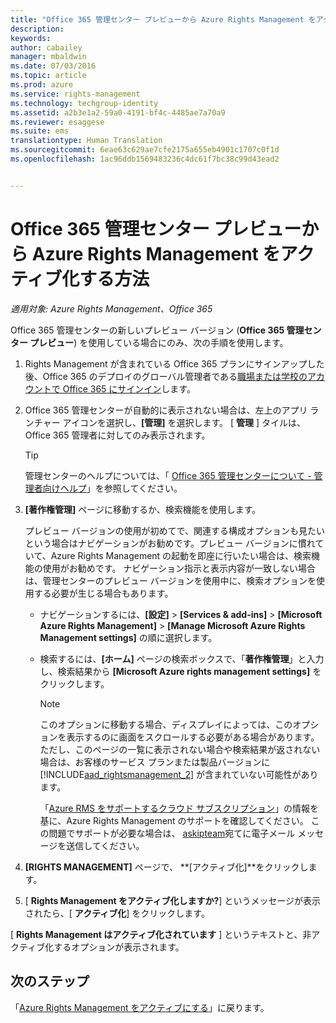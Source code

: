 ```yaml
---
title: "Office 365 管理センター プレビューから Azure Rights Management をアクティブ化する方法 | Azure RMS"
description: 
keywords: 
author: cabailey
manager: mbaldwin
ms.date: 07/03/2016
ms.topic: article
ms.prod: azure
ms.service: rights-management
ms.technology: techgroup-identity
ms.assetid: a2b3e1a2-59a0-4191-bf4c-4485ae7a70a9
ms.reviewer: esaggese
ms.suite: ems
translationtype: Human Translation
ms.sourcegitcommit: 6eae63c629ae7cfe2175a655eb4901c1707c0f1d
ms.openlocfilehash: 1ac96ddb1569483236c4dc61f7bc38c99d43ead2


---
```


# Office 365 管理センター プレビューから Azure Rights Management をアクティブ化する方法

*適用対象: Azure Rights Management、Office 365*


Office 365 管理センターの新しいプレビュー バージョン (**Office 365 管理センター プレビュー**) を使用している場合にのみ、次の手順を使用します。

1. Rights Management が含まれている Office 365 プランにサインアップした後、Office 365 のデプロイのグローバル管理者である[職場または学校のアカウントで Office 365 にサインイン](https://portal.office.com/)します。

2. Office 365 管理センターが自動的に表示されない場合は、左上のアプリ ランチャー アイコンを選択し、**[管理]** を選択します。 [ **管理** ] タイルは、Office 365 管理者に対してのみ表示されます。

    > [!TIP]
    > 管理センターのヘルプについては、「 [Office 365 管理センターについて - 管理者向けヘルプ](https://support.office.com/article/About-the-Office-365-admin-center-Admin-Help-58537702-d421-4d02-8141-e128e3703547)」を参照してください。

3. **[著作権管理]** ページに移動するか、検索機能を使用します。

    プレビュー バージョンの使用が初めてで、関連する構成オプションも見たいという場合はナビゲーションがお勧めです。プレビュー バージョンに慣れていて、Azure Rights Management の起動を即座に行いたい場合は、検索機能の使用がお勧めです。 ナビゲーション指示と表示内容が一致しない場合は、管理センターのプレビュー バージョンを使用中に、検索オプションを使用する必要が生じる場合もあります。

    - ナビゲーションするには、**[設定]** > **[Services & add-ins]** > **[Microsoft Azure Rights Management]** > **[Manage Microsoft Azure Rights Management settings]** の順に選択します。

    - 検索するには、**[ホーム]** ページの検索ボックスで、「**著作権管理**」と入力し、検索結果から **[Microsoft Azure rights management settings]** をクリックします。

        > [!NOTE]
        >このオプションに移動する場合、ディスプレイによっては、このオプションを表示するのに画面をスクロールする必要がある場合があります。 ただし、このページの一覧に表示されない場合や検索結果が返されない場合は、お客様のサービス プランまたは製品バージョンに [!INCLUDE[aad_rightsmanagement_2](../includes/aad_rightsmanagement_2_md.md)] が含まれていない可能性があります。
        >
        >「[Azure RMS をサポートするクラウド サブスクリプション](../get-started/requirements-subscriptions.md)」の情報を基に、Azure Rights Management のサポートを確認してください。 この問題でサポートが必要な場合は、 [askipteam](mailto:askipteam?subject=I%20cannot%20activate%20RMS)宛てに電子メール メッセージを送信してください。

4. **[RIGHTS MANAGEMENT]** ページで、 **[アクティブ化]**をクリックします。

5. [ **Rights Management をアクティブ化しますか?**] というメッセージが表示されたら、[ **アクティブ化**] をクリックします。

[ **Rights Management はアクティブ化されています** ] というテキストと、非アクティブ化するオプションが表示されます。


## 次のステップ
「[Azure Rights Management をアクティブにする](activate-service.md)」に戻ります。




<!--HONumber=Jul16_HO3-->


